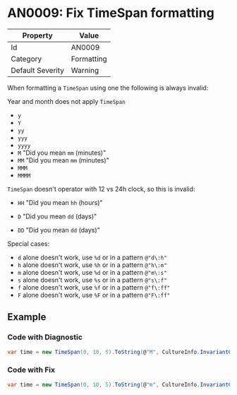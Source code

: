 # AN0009: Fix TimeSpan formatting

| Property                    | Value    |
| --------------------------- | -------- |
| Id                          | AN0009   |
| Category                    | Formatting    |
| Default Severity            | Warning  |

When formatting a `TimeSpan` using one the following is always invalid:

Year and month does not apply `TimeSpan`
* `y`
* `Y`
* `yy`
* `yyy`
* `yyyy`
* `M` "Did you mean `mm` (minutes)"
* `MM` "Did you mean `mm` (minutes)"
* `MMM`
* `MMMM`

`TimeSpan` doesn't operator with 12 vs 24h clock, so this is invalid:
* `HH` "Did you mean `hh` (hours)"


* `D` "Did you mean `dd` (days)"
* `DD` "Did you mean `dd` (days)"

Special cases:
* `d` alone doesn't work, use `%d` or in a pattern `@"d\:h"`
* `h` alone doesn't work, use `%h` or in a pattern `@"h\:m"`
* `m` alone doesn't work, use `%d` or in a pattern `@"m\:s"`
* `s` alone doesn't work, use `%s` or in a pattern `@"s\:f"`
* `f` alone doesn't work, use `%f` or in a pattern `@"f\:ff"`
* `F` alone doesn't work, use `%F` or in a pattern `@"F\:ff"`

## Example

### Code with Diagnostic

```csharp
var time = new TimeSpan(0, 10, 5).ToString(@"M", CultureInfo.InvariantCulture); // AN0009 - Month not valid in TimeSpan formatting. Did you mean 'm' (minutes)?
```

### Code with Fix

```csharp
var time = new TimeSpan(0, 10, 5).ToString(@"m", CultureInfo.InvariantCulture);
```
